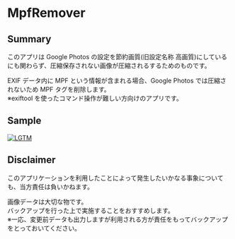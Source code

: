 # MpfRemover

## Summary

このアプリは Google Photos の設定を節約画質(旧設定名称 高画質)にしているにも関わらず、圧縮保存されない画像が圧縮されるするためのものです。

EXIF データ内に MPF という情報が含まれる場合、Google Photos では圧縮されないため MPF タグを削除します。  
※exiftool を使ったコマンド操作が難しい方向けのアプリです。

## Sample

[![LGTM](https://media.giphy.com/media/fV5ezKmrRfsuAWUwkK/giphy.gif)](https://media.giphy.com/media/fV5ezKmrRfsuAWUwkK/giphy.gif)

## Disclaimer

このアプリケーションを利用したことによって発生したいかなる事象についても、当方責任は負いかねます。

画像データは大切な物です。  
バックアップを行った上で実施することをおすすめします。  
※一応、変更前データも出力しますが利用される方が責任をもってバックアップをとっておいてください。
